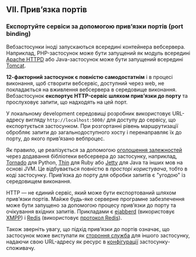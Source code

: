 ## VII. Привʼязка портів
### Експортуйте сервіси за допомогою привʼязки портів (port binding)

Вебзастосунки іноді запускаються всередині контейнера вебсервера. Наприклад, PHP-застосунок може бути запущений як модуль всередині [Apache HTTPD](http://httpd.apache.org/) або Java-застосунок може бути запущений всередині [Tomcat](http://tomcat.apache.org/).

**12-факторний застосунок є повністю самодостатнім** і в процесі виконання, щоб створити вебсервіс, доступний через web, не покладається на вживлення вебсервера в середовище виконання. Вебзастосунок **експортує HTTP-сервіс шляхом привʼязки до порту** та прослуховує запити, що надходять на цей порт.

У локальному development середовищі розробник використовує URL-адресу вигляду `http://localhost:5000/` для доступу до сервісу, що експортується застосунком. При розгортанні рівень маршрутизації обробляє запити до загальнодоступного хосту і перенаправляє їх до порту, до якого привʼязано вебпроцес.

Як правило, це реалізується за допомогою [оголошення залежностей](./dependencies) через додавання бібліотеки вебсервера до застосунку, наприклад, [Tornado](http://www.tornadoweb.org/) для Python, [Thin](http://code.macournoyer.com/thin/) для Ruby або [Jetty](http://www.eclipse.org/jetty/) для Java та інших мов на основі JVM. Це відбувається повністю в *просторі користувача*, тобто в коді застосунку. Привʼязка до порту для обробки запитів є "угодою" із середовищем виконання.

HTTP — не єдиний сервіс, який може бути експортований шляхом привʼязки портів. Майже будь-яке серверне програмне забезпечення може бути запущено за допомогою процесу привʼязки до порту та очікування вхідних запитів. Прикладами є [ejabberd](http://www.ejabberd.im/) (використовує [XMPP](http://xmpp.org/)) і [Redis](http://redis.io/) (використовує [протокол Redis](http://redis.io/topics/protocol)).

Також зверніть увагу, що підхід привʼязки до портів означає, що застосунок може виступати як [стороння служба](./backing-services) для іншого застосунку, надаючи свою URL-адресу як ресурс в [конфігурації](./config) застосунку-споживачу.
